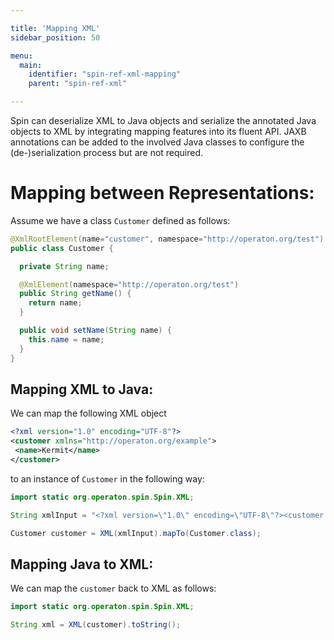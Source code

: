 ```yaml
---

title: 'Mapping XML'
sidebar_position: 50

menu:
  main:
    identifier: "spin-ref-xml-mapping"
    parent: "spin-ref-xml"

---
```


Spin can deserialize XML to Java objects and serialize the annotated Java objects to XML by integrating mapping features into its fluent API. JAXB annotations can be added to the involved Java classes to configure the (de-)serialization process but are not required.


# Mapping between Representations:

Assume we have a class `Customer` defined as follows:

```java
@XmlRootElement(name="customer", namespace="http://operaton.org/test")
public class Customer {

  private String name;

  @XmlElement(namespace="http://operaton.org/test")
  public String getName() {
    return name;
  }

  public void setName(String name) {
    this.name = name;
  }
}
```

## Mapping XML to Java:

We can map the following XML object

 ```xml
<?xml version="1.0" encoding="UTF-8"?>
<customer xmlns="http://operaton.org/example">
  <name>Kermit</name>
</customer>
 ```

 to an instance of `Customer` in the following way:

```java
import static org.operaton.spin.Spin.XML;

String xmlInput = "<?xml version=\"1.0\" encoding=\"UTF-8\"?><customer xmlns=\"http://operaton.org/example\"><name>Kermit</name></customer>";

Customer customer = XML(xmlInput).mapTo(Customer.class);
```

## Mapping Java to XML:

We can map the `customer` back to XML as follows:

```java
import static org.operaton.spin.Spin.XML;

String xml = XML(customer).toString();
```

